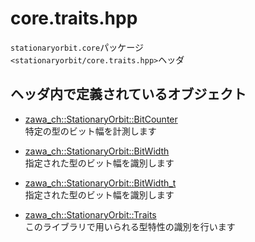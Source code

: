 # core.traits.hpp

`stationaryorbit.core`パッケージ  
`<stationaryorbit/core.traits.hpp>`ヘッダ  

## ヘッダ内で定義されているオブジェクト

- [zawa_ch::StationaryOrbit::BitCounter](../../objects/core/bitcounter.md)  
    特定の型のビット幅を計測します

- [zawa_ch::StationaryOrbit::BitWidth](../../objects/core/bitwidth.md)  
    指定された型のビット幅を識別します

- [zawa_ch::StationaryOrbit::BitWidth_t](../../objects/core/bitwidth.md)  
    指定された型のビット幅を識別します

- [zawa_ch::StationaryOrbit::Traits](../../objects/core/traits.md)  
    このライブラリで用いられる型特性の識別を行います
